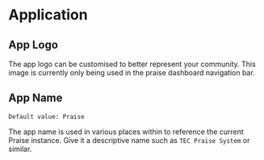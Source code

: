 # Application

## App Logo

The app logo can be customised to better represent your community. This image is currently only being used in the praise dashboard navigation bar.

## App Name

`Default value: Praise`

The app name is used in various places within to reference the current Praise instance. Give it a descriptive name such as `TEC Praise System` or similar.
